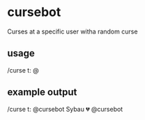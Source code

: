 # cursebot
Curses at a specific user witha random curse

## usage
/curse t: @<user>

## example output
/curse t: @cursebot
Sybau 💔 @cursebot


